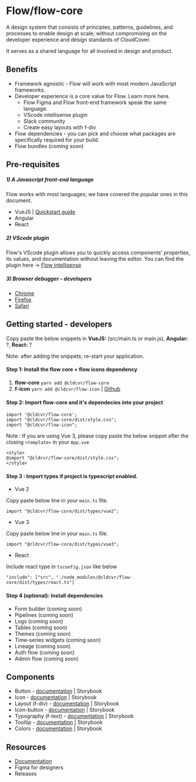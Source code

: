 # Flow/flow-core

A design system that consists of principles, patterns, guidelines, and processes to enable design at scale; without compromising on the developer experience and design standards of CloudCover. 

It serves as a shared language for all involved in design and product.

## Benefits
* Framework agnostic - Flow will work with most modern JavaScript frameworks.
* Developer experience is a core value for Flow. Learn more here. 
  * Flow Figma and Flow front-end framework speak the same language. 
  * VScode intellisense plugin
  * Slack community
  * Create easy layouts with f-div
* Flow dependencies - you can pick and choose what packages are specifically required for your build. 
* Flow bundles (coming soon)

## Pre-requisites

##### 1) A Javascript front-end language
Flow works with most languages; we have covered the popular ones in this document. 
* VueJS | [Quickstart guide](https://vuejs.org/guide/quick-start.html#with-build-tools)
* Angular
* React

##### 2) VScode plugin
Flow's VScode plugin allows you to quickly access components' properties, its values, and documentation without leaving the editor. You can find the plugin here → [Flow intellisense](https://marketplace.visualstudio.com/items?itemName=dev-vikas.flow-intellisense-vscode) 

##### 3) Browser debugger - developers
* [Chrome](https://chrome.google.com/webstore/detail/web-component-devtools/gdniinfdlmmmjpnhgnkmfpffipenjljo)
* [Firefox](https://addons.mozilla.org/en-US/firefox/addon/web-component-devtools/)
* [Safari](https://developer.apple.com/documentation/safariservices/safari_web_extensions/adding_a_web_development_tool_to_safari_web_inspector)


## Getting started - developers

Copy paste the below snippets in **VueJS:** (src/main.ts or main.js), **Angular:** ?, **React:** ?

Note: after adding the snippets; re-start your application.

#### Step 1: Install the flow core + flow icons dependency
1. **flow-core**  ```yarn add @cldcvr/flow-core```
2. **f-icon** ```yarn add @cldcvr/flow-icon``` | [Github](https://github.com/cldcvr/flow-icon)


#### Step 2: Import flow-core and it's dependecies into your project

```
import '@cldcvr/flow-core';
import "@cldcvr/flow-core/dist/style.css";
import "@cldcvr/flow-icon";
```
Note : If you are using Vue 3, please copy paste the below snippet after the closing `<template>` in your `App.vue` 
```
<style>
@import "@cldcvr/flow-core/dist/style.css";
</style> 
```
#### Step 3 : Import types if project is typescript enabled.
* Vue 2

Copy paste below line in your `main.ts` file.
```
import "@cldcvr/flow-core/dist/types/vue2";
```
* Vue 3

Copy paste below line in your `main.ts` file.
```
import "@cldcvr/flow-core/dist/types/vue3";
```
* React

Include react type in `tsconfig.json` like below
```
"include": ["src", "./node_modules/@cldcvr/flow-core/dist/types/react.ts"]
```

#### Step 4 (optional): Install dependencies 
* Form builder (coming soon)
* Pipelines (coming soon)
* Logs (coming soon)
* Tables (coming soon)
* Themes (coming soon)
* Time-series widgets (coming soon)
* Lineage (coming soon)
* Auth flow (coming soon)
* Admin flow (coming soon)


## Components
* Button - [documentation](https://docs.google.com/document/d/1jwpo28kx61ybL3AOVzD2XaJ-aogZSThCTHtFWeqqMp8/edit?usp=sharing) |  Storybook
* Icon - [documentation](https://docs.google.com/document/d/1kLruoml15fZCo8XUoo48xsNDVgzaDe9freI6XeP7HOs/edit#heading=h.b81ibd1zmiy) |  Storybook
* Layout (f-div) - [documentation](https://docs.google.com/document/d/1X2i89A34pOnnTarzDDbEfP_GdK7sUBshr4gvX5ZEcPY/edit?usp=sharing) |  Storybook
* Icon-button - [documentation](https://docs.google.com/document/d/1kLruoml15fZCo8XUoo48xsNDVgzaDe9freI6XeP7HOs/edit#heading=h.b81ibd1zmiy) |  Storybook
* Typography (f-text) - [documentation](https://docs.google.com/document/d/1gc2pg9aZd1NsYvTXjAREsJkVYUsuin0-BiRa9vX9QNY/edit?usp=sharing)  |  Storybook
* Tooltip - [documentation](https://docs.google.com/document/d/15k1dfr1wU3xaOj7tuxIQQcGFM5jz1SuX2_x6-91PSZo/edit?usp=sharing) |  Storybook
* Colors - [documentation](https://docs.google.com/document/d/18EwptEUyenxyj1kC_kfdYsDfETZnWQF8EqEHLdwRQv0/edit?usp=sharing) |  Storybook


## Resources
* [Documentation](https://drive.google.com/drive/u/0/folders/1K4TLqpqrY0BNjQZ4fwZK_ZF-9M69Q4is)
* Figma for designers
* Releases
